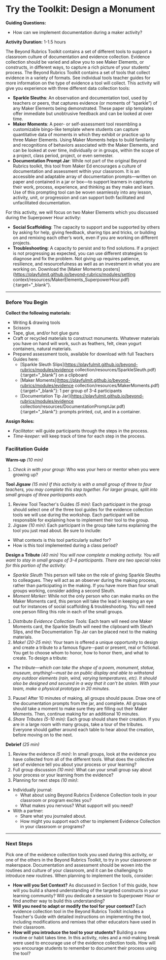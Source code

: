 # Try the Toolkit: Design a Monument
**Guiding Questions:**
 - How can we implement documentation during a maker activity?

**Activity Duration:** 1-1.5 hours

The Beyond Rubrics Toolkit contains a set of different tools to support a classroom culture of documentation and evidence collection. Evidence collection should be varied and allow you to see Maker Elements, or constructs, in different ways, to capture a rich picture of your students' process. The Beyond Rubrics Toolkit contains a set of tools that collect evidence in a variety of formats. See individual tools teacher guides for more information on the type of evidence a tool will collect. This activity will give you experience with three different data collection tools:

- **Sparkle Sleuths**: An observation and documentation tool, used by teachers or peers, that captures evidence (or moments of “sparkle”) of any Maker Elements being demonstrated. These paper slip templates offer immediate but unobtrusive feedback and can be looked at over time.
- **Maker Moments**: A peer- or self-assessment tool resembling a customizable bingo-like template where students can capture quantitative data of moments in which they exhibit or practice up to three Maker Elements. Using Maker Moments helps to build familiarity and recognitions of behaviors associated with the Maker Elements, and can be looked at over time, individually or in groups, within the scope of a project, class period, project, or even semester.
- **Documentation Prompt Jar**: While not part of the original Beyond Rubrics toolkit, this tool from Maker Ed encourages a culture of documentation and assessment within your classroom. It is an accessible and adaptable array of documentation prompts—written on paper and contained in a jar or box—to support learners in capturing their work, process, experience, and thinking as they make and learn. Use of this prompting tool can be woven seamlessly into any lesson, activity, unit, or progression and can support both facilitated and unfacilitated documentation.

For this activity, we will focus on two Maker Elements which you discussed during the Superpower Hour activity:
- **Social Scaffolding**: The capacity to support and be supported by others by asking for help, giving feedback, sharing tips and tricks, or building on and remixing each other’s work, even if you are working on different projects.
- **Troubleshooting**: A capacity to persist and to find solutions. If a project is not progressing as expected, you can use different strategies to diagnose and fix the problem. Not giving up requires patience, resilience, and resourcefulness as well as an investment in what you are working on.
Download the [Maker Moments posters](https://playfulmit.github.io/beyond-rubrics/modules/setting context/resources/MakerElements_SuperpowerHour.pdf){:target="_blank"}.

***

### Before You Begin
**Collect the following materials:**
- Writing & drawing tools
- Scissors
- Tape, glue, and/or hot glue guns
- Craft or recycled materials to construct monuments. Whatever materials you have on hand will work, such as feathers, felt, clean yogurt containers, natural materials.
- Prepared assessment tools, available for download with full Teachers Guides here:
  - [Sparkle Sleuth Slips](https://playfulmit.github.io/beyond-rubrics/modules/evidence collection/resources/SparkleSleuth.pdf){:target="_blank"} on a clipboard
  - [Maker Moments](https://playfulmit.github.io/beyond-rubrics/modules/evidence collection/resources/MakerMoments.pdf){:target="_blank"}: 1 per group of 3-4 participants
  - [Documentation Tip Jar](https://playfulmit.github.io/beyond-rubrics/modules/evidence collection/resources/DocumentationPromptJar.pdf){:target="_blank"}: prompts printed, cut, and in a container.

**Assign Roles:**
- *Facilitator:* will guide participants through the steps in the process.
- *Time-keeper:* will keep track of time for each step in the process.

### Facilitation Guide
**Warm-up** *(10 min)*
1. *Check in with your group*: Who was your hero or mentor when you were growing up?

**Tool Jigsaw** *(15 min)*
*If this activity is with a small group of three to four teachers, you may complete this step together. For larger groups, split into small groups of three participants each.*
1. Review Tool Teacher's Guides *(5 min)*: Each participant in the group should select one of the three tool guides for the evidence collection tools we will use during the workshop. Each participant will be responsible for explaining how to implement their tool to the group.
2. Jigsaw *(10 min)*: Each participant in the group take turns explaining the tool you just read about. Be sure to include:
  - What contexts is this tool particularly suited for?
  - How is this tool implemented during a class period?

**Design a Tribute** *(40 min)*
*You will now complete a making activity. You will want to stay in small groups of 3-4 participants. There are two special roles for this portion of the activity:*
- *Sparkle Sleuth* This person will take on the role of giving Sparkle Sleuths to colleagues. They will act as an observer during the making process, rather than participating in the making. If you have more than four small groups working, consider adding a second Sleuth.
- *Moment Marker:* While not the only person who can make marks on the Maker Moments card, this person will take the lead in keeping an eye out for instances of social scaffolding & troubleshooting. You will need one person filling this role in each of the small groups.

1. *Distribute Evidence Collection Tools:* Each team will need one Maker Moments card, the Sparkle Sleuth will need the clipboard with Sleuth Slips, and the Documentation Tip Jar can be placed next to the making materials.
2. *Make!* *(20-25 min)*: Your team is offered a unique opportunity to design and create a tribute to a famous figure--past or present, real or fictional. You get to choose whom to honor, how to honor them, and what to create. To design a tribute:
  - *The tribute—which can take the shape of a poem, monument, statue, museum, anything!—must be on public display and able to withstand any outdoor elements (rain, wind, varying temperatures, etc). It should also be designed and secured in a way that it can’t be stolen. With your team, make a physical prototype in 20 minutes.*
3. Pause! After 10 minutes of making, all groups should pause. Draw one of the documentation prompts from the jar, and complete. All groups should take a moment to make sure they are filling out their Maker Moments. Then, continue making for an additional 10 minutes.
4. *Share Tributes (5-10 min):* Each group should share their creation. If you are in a large room with many groups, take a tour of the tributes. Everyone should gather around each table to hear about the creation, before moving on to the next.

**Debrief** *(25 min)*
1. Review the evidence *(5 min)*: In small groups, look at the evidence you have collected from all of the different tools. What does the collective set of evidence tell you about your process or your learning?
2. Full group discussion *(10 min)*: What can your small group say about your process or your learning from the evidence?
3. Planning for next steps *(10 min)*:
- Individually journal:
  - What about using Beyond Rubrics Evidence Collection tools in your classroom or program excites you?
  - What makes you nervous? What support will you need?
- With a partner:
  - Share what you journaled about.
  - How might you support each other to implement Evidence Collection in your classroom or programs?

***

### Next Steps

Pick one of the evidence collection tools you used during this activity, or one of the others in the Beyond Rubrics Toolkit, to try in your classroom or makerspace. Documentation and assessment should be woven into the routines and culture of your classroom, and it can be challenging to introduce new routines. When planning to implement the tools, consider:
- **How will you Set Context?** As discussed in Section 1 of this guide, how will you build a shared understanding of the targeted constructs in your learning community? Will you dedicate a session to Superpower Hour or find another way to build this understanding?
- **Will you need to adapt or modify the tool for your context?** Each evidence collection tool in the Beyond Rubrics Toolkit includes a Teacher's Guide with detailed instructions on implementing the tool, including modifications and remixes that other educators have used in their classroom.
- **How will you introduce the tool to your students?** Building a new routine or habit takes time. In this activity, roles and a mid-making break were used to encourage use of the evidence collection tools. How will you encourage students to remember to document their process using the tool?
